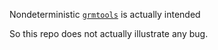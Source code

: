 Nondeterministic [`grmtools`](https://github.com/softdevteam/grmtools) is actually intended

So this repo does not actually illustrate any bug.
